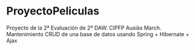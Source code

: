ProyectoPeliculas
=================

Proyecto de la 2ª Evaluación de 2º DAW. CIPFP Ausiàs March. Mantenimiento CRUD de una base de datos usando Spring + Hibernate + Ajax
